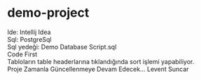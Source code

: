 # demo-project
Ide: Intellij Idea\
Sql: PostgreSql\
Sql yedeği: Demo Database Script.sql\
Code First\
Tabloların table headerlarına tıklandığında sort işlemi yapabiliyor.\
Proje Zamanla Güncellenmeye Devam Edecek...
Levent Suncar